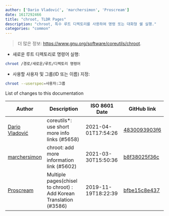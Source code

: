 ```yaml
---
author: ['Dario Vladović', 'marchersimon', 'Proscream']
date: 1617292466
title: "chroot, TLDR Pages"
description: "chroot, 특수 루트 디렉토리를 사용하여 명령 또는 대화형 쉘 실행."
categories: "common"
---
```

> 더 많은 정보: <https://www.gnu.org/software/coreutils/chroot>.

- 새로운 루트 디렉토리로 명령어 실행:

```bash
chroot /경로/새로운/루트/디렉토리 명령어
```

- 사용할 사용자 및 그룹(ID 또는 이름) 지정:

```bash
chroot --userspec=사용자:그룹
```
List of changes to this documentation


Author | Description | ISO 8601 Date | GitHub link
------|-----|-----|-----
[Dario Vladović](mailto:d.vladimyr@gmail.com) | coreutils*: use short more info links (#5658) | 2021-04-01T17:54:26 | [4830093903f6](https://github.com/tldr-pages/tldr/commit/4830093903f66ccf3ebbc2ecf477286e45edac59)
[marchersimon](mailto:50295997+marchersimon@users.noreply.github.com) | chroot: add more information link (#5602) | 2021-03-30T15:50:36 | [b8f38025f36c](https://github.com/tldr-pages/tldr/commit/b8f38025f36c58be3d109949f4badf9e062b43e0)
[Proscream](mailto:proscream@naver.com) | Multiple pages(chisel to chroot) : Add Korean Translation (#3586) | 2019-11-19T18:22:39 | [bfbe15c8e437](https://github.com/tldr-pages/tldr/commit/bfbe15c8e4378a26e43b9dfe6f4ce65e2222df02)

